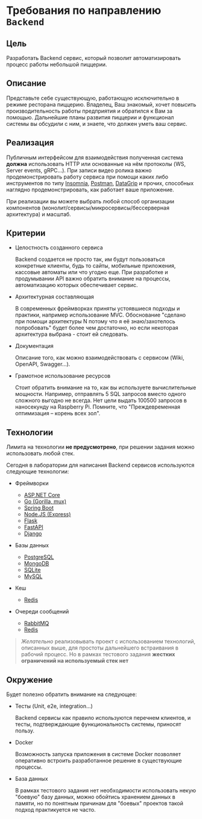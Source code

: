 # Требования по направлению `Backend`

## Цель
Разработать Backend сервис, который позволит автоматизировать процесс работы небольшой пиццерии.

## Описание
Представьте себе существующую, работающую исключительно в режиме ресторана пиццерию. Владелец, Ваш знакомый, хочет повысить производительность работы предприятия и обратился к Вам за помощью. Дальнейшие планы развития пиццерии и функционал системы вы обсудили с ним, и знаете, что должен уметь ваш сервис.

## Реализация
Публичным интерфейсом для взаимодействия полученная система **должна** использовать HTTP или основанные на нём протоколы (WS, Server events, gRPC...). При записи видео ролика важно продемонстрировать работу сервиса при помощи каких либо инструментов по типу [Insomnia](https://insomnia.rest/), [Postman](https://www.postman.com/), [DataGrip](https://www.jetbrains.com/datagrip/) и прочих, способных наглядно продемонстрировать, как работает ваше приложение.

При реализации вы можете выбрать любой способ организации компонентов (монолит/сервисы/микросервисы/беcсерверная архитектура) и масштаб.

## Критерии

* Целостность созданного сервиса

    Backend создается не просто так, им будут пользоваться конкретные клиенты, будь то сайты, мобильные приложения, кассовые автоматы или что угодно еще. При разработке и продумывании API важно обратить внимание на процессы, автоматизацию которых обеспечивает сервис.
* Архитектурная составляющая

    В современных фреймворках приняты устоявшиеся подходы и практики, например использование MVC. Обоснование "сделано при помощи архитектуры N потому что я её знаю/захотелось попробовать" будет более чем достаточно, но если некоторая архитектура выбрана - стоит ей следовать.
* Документация

    Описание того, как можно взаимодействовать с сервисом (Wiki, OpenAPI, Swagger...).
* Грамотное использование ресурсов

    Стоит обратить внимание на то, как вы используете вычислительные мощности. Например, отправлять 5 SQL запросов вместо одного сложного выгодно не всегда.
    Нет цели выдать 100500 запросов в наносекунду на Raspberry Pi. Помните, что "Преждевременная оптимизация – корень всех зол".

## Технологии

Лимита на технологии **не предусмотрено**, при решении задания можно использовать любой стек.

Сегодня в лаборатории для написания Backend сервисов используются следующие технологии:

* Фреймворки
    * [ASP.NET Core](https://dotnet.microsoft.com/learn/aspnet/what-is-aspnet-core)
    * [Go (Gorilla, mux)](https://github.com/gorilla/mux)
    * [Spring Boot](https://spring.io/projects/spring-boot)
    * [Node.JS (Express)](https://nodejs.org/en/)
    * [Flask](https://flask.palletsprojects.com/)
    * [FastAPI](https://fastapi.tiangolo.com/)
    * [Django](https://www.djangoproject.com/)

* Базы данных
    * [PostgreSQL](https://www.postgresql.org/)
    * [MongoDB](https://www.mongodb.com/)
    * [SQLite](https://www.sqlite.org/index.html)
    * [MySQL](https://www.mysql.com/)

* Кеш
    * [Redis](https://redis.io/)

* Очереди сообщений
    * [RabbitMQ](https://www.rabbitmq.com/)
    * [Redis](https://redis.io/)

> _Желательно_ реализовывать проект с использованием технологий, описанных выше, для простоты дальнейшего встраивания в рабочий процесс. Но в рамках тестового задания **жестких ограничений на используемый стек нет**

## Окружение

Будет полезно обратить внимание на следующее:
* Тесты (Unit, e2e, integration...)

    Backend сервисы как правило используются перечнем клиентов, и тесты, подтверждающие функциональность системы, приносят пользу.
* Docker

    Возможность запуска приложения в системе Docker позволяет оперативно встроить разработанное решение в существующие процессы.
* База данных

    В рамках тестового задания нет необходимости использовать некую "боевую" базу данных, можно обойтись хранением данных в памяти, но по понятным причинам для "боевых" проектов такой подход практикуется не часто.
